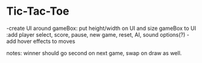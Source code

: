 # Tic-Tac-Toe
-create UI around gameBox: put height/width on UI and size gameBox to UI
    :add player select, score, pause, new game, reset, AI, sound options(?)
-add hover effects to moves

notes: winner should go second on next game, swap on draw as well.